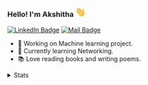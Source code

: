 ### Hello! I'm Akshitha <img src="https://raw.githubusercontent.com/Calatop/Calatop/main/img/wave.gif" width="24px">
  [![LinkedIn Badge](https://img.shields.io/badge/-LinkedIn-1ca0f1?style=flat-square&color=191622&logo=Linkedin&logoColor=DA68AB&link=https://www.linkedin.com/in/akshitha-chamala/)](https://www.linkedin.com/in/akshitha-chamala/)  [![Mail Badge](https://img.shields.io/badge/-Gmail-1ca0f1?style=flat-square&color=191622&logo=gmail&logoColor=DA68AB&link=mailto:zoeeoz7177@gmail.com)](mailto:zoeeoz7177@gmail.com)
- 🚀 Working on Machine learning project.
- 🌱 Currently learning Networking.
- 📚 Love reading books and writing poems. 

<details>
<summary> Stats </summary>

 <br>

![default](https://github-readme-stats.vercel.app/api?username=ahtihska&show_icons=true&hide=contribs,prs&cache_seconds=86400&theme=omni)
<br>
![Top Langs](https://github-readme-stats.vercel.app/api/top-langs/?username=ahtihska&layout=compact&show_icons=true&hide=contribs,prs&cache_seconds=86400&theme=omni)

 </details>
